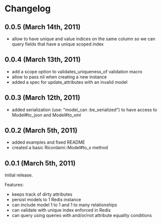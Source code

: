 # Changelog #

## 0.0.5 (March 14th, 2011) ##

  - allow to have unique and value indices on the same column so we can
    query fields that have a unique scoped index

## 0.0.4 (March 13th, 2011) ##

  - add a scope option to validates_uniqueness_of validation macro
  - allow to pass nil when creating a new instance
  - added a spec for update_attributes with an invalid model

## 0.0.3 (March 12th, 2011) ##

  - added serialization (use: "model\_can :be_serialized") to have
    access to Model#to_json and Model#to_xml

## 0.0.2 (March 5th, 2011) ##

  - added examples and fixed README
  - created a basic Ricordami::Model#to_s method

## 0.0.1 (March 5th, 2011) ##

Initial release.

Features:

  - keeps track of dirty attributes
  - persist models to 1 Redis instance
  - can include model 1 to 1 and 1 to many relationships
  - can validate with unique index enforced in Redis
  - can query using queries with and/or/not attribute equality conditions
